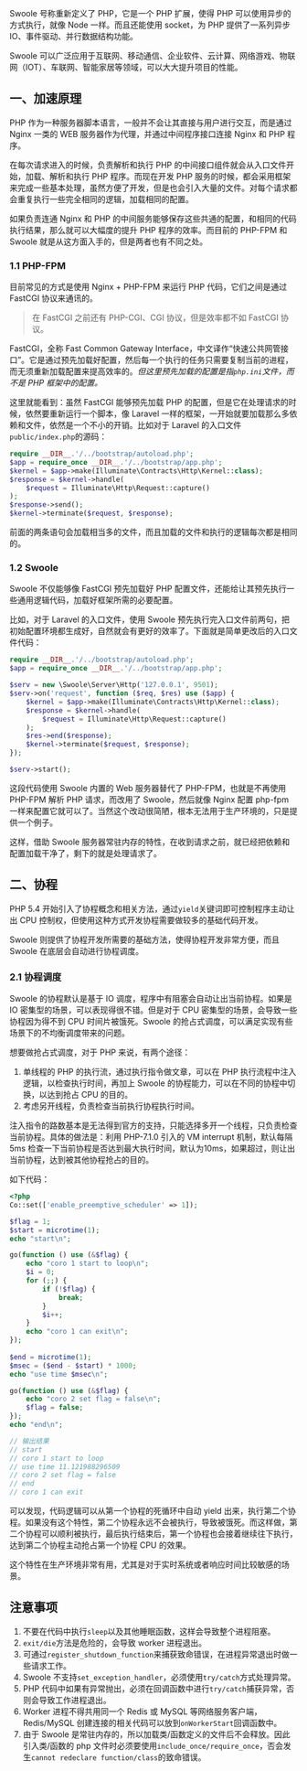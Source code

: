 Swoole 号称重新定义了 PHP，它是一个 PHP 扩展，使得 PHP 可以使用异步的方式执行，就像 Node 一样。而且还能使用 socket，为 PHP 提供了一系列异步 IO、事件驱动、并行数据结构功能。

Swoole 可以广泛应用于互联网、移动通信、企业软件、云计算、网络游戏、物联网（IOT）、车联网、智能家居等领域，可以大大提升项目的性能。

## 一、加速原理

PHP 作为一种服务器脚本语言，一般并不会让其直接与用户进行交互，而是通过 Nginx 一类的 WEB 服务器作为代理，并通过中间程序接口连接 Nginx 和 PHP 程序。

在每次请求进入的时候，负责解析和执行 PHP 的中间接口组件就会从入口文件开始，加载、解析和执行 PHP 程序。而现在开发 PHP 服务的时候，都会采用框架来完成一些基本处理，虽然方便了开发，但是也会引入大量的文件。对每个请求都会重复执行一些完全相同的逻辑，加载相同的配置。

如果负责连通 Nginx 和 PHP 的中间服务能够保存这些共通的配置，和相同的代码执行结果，那么就可以大幅度的提升 PHP 程序的效率。而目前的 PHP-FPM 和 Swoole 就是从这方面入手的，但是两者也有不同之处。

### 1.1 PHP-FPM

目前常见的方式是使用 Nginx + PHP-FPM 来运行 PHP 代码，它们之间是通过 FastCGI 协议来通讯的。

> 在 FastCGI 之前还有 PHP-CGI、CGI 协议，但是效率都不如 FastCGI 协议。

FastCGI，全称 Fast Common Gateway Interface，中文译作“快速公共网管接口”。它是通过预先加载好配置，然后每一个执行的任务只需要复制当前的进程，而无须重新加载配置来提高效率的。*但这里预先加载的配置是指`php.ini`文件，而不是 PHP 框架中的配置。*

这里就能看到：虽然 FastCGI 能够预先加载 PHP 的配置，但是它在处理请求的时候，依然要重新运行一个脚本，像 Laravel 一样的框架，一开始就要加载那么多依赖和文件，依然是一个不小的开销。比如对于 Laravel 的入口文件`public/index.php`的源码：

```PHP
require __DIR__.'/../bootstrap/autoload.php';
$app = require_once __DIR__.'/../bootstrap/app.php';
$kernel = $app->make(Illuminate\Contracts\Http\Kernel::class);
$response = $kernel->handle(
    $request = Illuminate\Http\Request::capture()
);
$response->send();
$kernel->terminate($request, $response);
```

前面的两条语句会加载相当多的文件，而且加载的文件和执行的逻辑每次都是相同的。

### 1.2 Swoole

Swoole 不仅能够像 FastCGI 预先加载好 PHP 配置文件，还能给让其预先执行一些通用逻辑代码，加载好框架所需的必要配置。

比如，对于 Laravel 的入口文件，使用 Swoole 预先执行完入口文件前两句，把初始配置环境都生成好，自然就会有更好的效率了。下面就是简单更改后的入口文件代码：

```PHP
require __DIR__.'/../bootstrap/autoload.php';
$app = require_once __DIR__.'/../bootstrap/app.php';

$serv = new \Swoole\Server\Http('127.0.0.1', 9501);
$serv->on('request', function ($req, $res) use ($app) {
    $kernel = $app->make(Illuminate\Contracts\Http\Kernel::class);
    $response = $kernel->handle(
        $request = Illuminate\Http\Request::capture()
    );
    $res->end($response);
    $kernel->terminate($request, $response);
});

$serv->start();
```

这段代码使用 Swoole 内置的 Web 服务器替代了 PHP-FPM，也就是不再使用 PHP-FPM 解析 PHP 请求，而改用了 Swoole，然后就像 Nginx 配置 php-fpm 一样来配置它就可以了。当然这个改动很简陋，根本无法用于生产环境的，只是提供一个例子。

这样，借助 Swoole 服务器常驻内存的特性，在收到请求之前，就已经把依赖和配置加载干净了，剩下的就是处理请求了。

## 二、协程

PHP 5.4 开始引入了协程概念和相关方法，通过`yield`关键词即可控制程序主动让出 CPU 控制权，但使用这种方式开发协程需要做较多的基础代码开发。

Swoole 则提供了协程开发所需要的基础方法，使得协程开发非常方便，而且 Swoole 在底层会自动进行协程调度。

### 2.1 协程调度

Swoole 的协程默认是基于 IO 调度，程序中有阻塞会自动让出当前协程。如果是 IO 密集型的场景，可以表现得很不错。但是对于 CPU 密集型的场景，会导致一些协程因为得不到 CPU 时间片被饿死。Swoole 的抢占式调度，可以满足实现有些场景下的不均衡调度带来的问题。

想要做抢占式调度，对于 PHP 来说，有两个途径：

1. 单线程的 PHP 的执行流，通过执行指令做文章，可以在 PHP 执行流程中注入逻辑，以检查执行时间，再加上 Swoole 的协程能力，可以在不同的协程中切换，以达到抢占 CPU 的目的。
2. 考虑另开线程，负责检查当前执行协程执行时间。

注入指令的路数基本是无法得到官方的支持，只能选择多开一个线程，只负责检查当前协程。具体的做法是：利用 PHP-7.1.0 引入的 VM interrupt 机制，默认每隔 5ms 检查一下当前协程是否达到最大执行时间，默认为10ms，如果超过，则让出当前协程，达到被其他协程抢占的目的。

如下代码：

```PHP
<?php
Co::set(['enable_preemptive_scheduler' => 1]);

$flag = 1;
$start = microtime(1);
echo "start\n";

go(function () use (&$flag) {
    echo "coro 1 start to loop\n";
    $i = 0;
    for (;;) {
        if (!$flag) {
            break;
        }
        $i++;
    }
    echo "coro 1 can exit\n";
});
    
$end = microtime(1);
$msec = ($end - $start) * 1000;
echo "use time $msec\n";

go(function () use (&$flag) {
    echo "coro 2 set flag = false\n";
    $flag = false;
});
echo "end\n";

// 输出结果
// start
// coro 1 start to loop
// use time 11.121988296509
// coro 2 set flag = false
// end
// coro 1 can exit
```

可以发现，代码逻辑可以从第一个协程的死循环中自动 yield 出来，执行第二个协程。如果没有这个特性，第二个协程永远不会被执行，导致被饿死。而这样做，第二个协程可以顺利被执行，最后执行结束后，第一个协程也会接着继续往下执行，达到第二个协程主动抢占第一个协程 CPU 的效果。

这个特性在生产环境非常有用，尤其是对于实时系统或者响应时间比较敏感的场景。

## 注意事项

1. 不要在代码中执行`sleep`以及其他睡眠函数，这样会导致整个进程阻塞。
2. `exit/die`方法是危险的，会导致 worker 进程退出。
3. 可通过`register_shutdown_function`来捕获致命错误，在进程异常退出时做一些请求工作。
4. Swoole 不支持`set_exception_handler`，必须使用`try/catch`方式处理异常。
5. PHP 代码中如果有异常抛出，必须在回调函数中进行`try/catch`捕获异常，否则会导致工作进程退出。
6. Worker 进程不得共用同一个 Redis 或 MySQL 等网络服务客户端，Redis/MySQL 创建连接的相关代码可以放到`onWorkerStart`回调函数中。
7. 由于 Swoole 是常驻内存的，所以加载类/函数定义的文件后不会释放。因此引入类/函数的 php 文件时必须要使用`include_once/require_once`，否会发生`cannot redeclare function/class`的致命错误。




